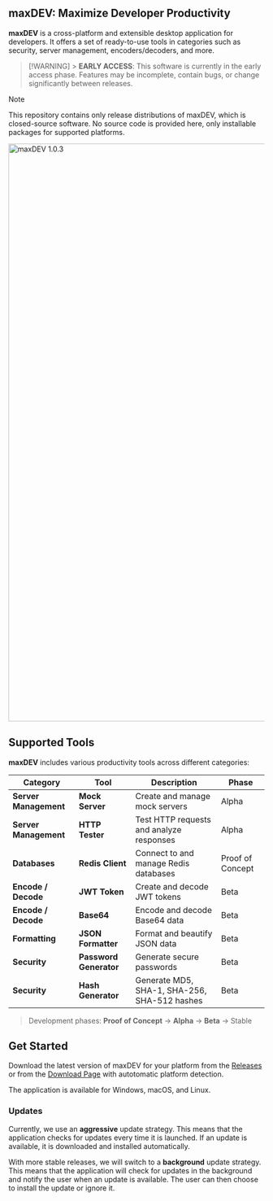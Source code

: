 ## maxDEV: Maximize Developer Productivity

**maxDEV** is a cross-platform and extensible desktop application for developers. It offers a set of ready-to-use tools in categories such as security, server management, encoders/decoders, and more.

> [!WARNING] > **EARLY ACCESS**: This software is currently in the early access phase. Features may be incomplete, contain bugs, or change significantly between releases.

> [!NOTE]
> This repository contains only release distributions of maxDEV, which is closed-source software. No source code is provided here, only installable packages for supported platforms.

<img width="1136" alt="maxDEV 1.0.3" src="https://github.com/user-attachments/assets/06c746d9-66f7-4fd4-9267-8cfc2b1bc629" />

## Supported Tools

**maxDEV** includes various productivity tools across different categories:

| Category              | Tool                   | Description                                  | Phase            |
| --------------------- | ---------------------- | -------------------------------------------- | ---------------- |
| **Server Management** | **Mock Server**        | Create and manage mock servers               | Alpha            |
| **Server Management** | **HTTP Tester**        | Test HTTP requests and analyze responses     | Alpha            |
| **Databases**         | **Redis Client**       | Connect to and manage Redis databases        | Proof of Concept |
| **Encode / Decode**   | **JWT Token**          | Create and decode JWT tokens                 | Beta             |
| **Encode / Decode**   | **Base64**             | Encode and decode Base64 data                | Beta             |
| **Formatting**        | **JSON Formatter**     | Format and beautify JSON data                | Beta             |
| **Security**          | **Password Generator** | Generate secure passwords                    | Beta             |
| **Security**          | **Hash Generator**     | Generate MD5, SHA-1, SHA-256, SHA-512 hashes | Beta             |

> Development phases: **Proof of Concept** → **Alpha** → **Beta** → Stable

## Get Started

Download the latest version of maxDEV for your platform from the [Releases](https://github.com/KenanBek/maxDEV/releases) or from the [Download Page](https://kenanbek.github.io/maxDEV/download.html) with autotomatic platform detection.

The application is available for Windows, macOS, and Linux.

### Updates

Currently, we use an **aggressive** update strategy. This means that the application checks for updates every time it is launched. If an update is available, it is downloaded and installed automatically.

With more stable releases, we will switch to a **background** update strategy. This means that the application will check for updates in the background and notify the user when an update is available. The user can then choose to install the update or ignore it.
